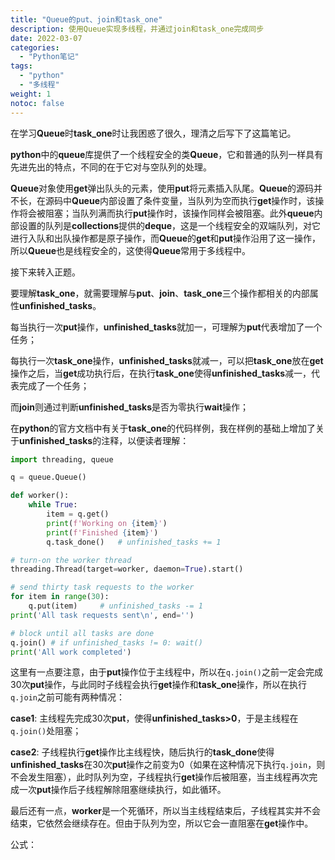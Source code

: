```yaml
---
title: "Queue的put、join和task_one"
description: 使用Queue实现多线程，并通过join和task_one完成同步
date: 2022-03-07
categories:
  - "Python笔记"
tags:
  - "python"
  - "多线程"
weight: 1
notoc: false
---
```



在学习**Queue**时**task_one**时让我困惑了很久，理清之后写下了这篇笔记。

**python**中的**queue**库提供了一个线程安全的类**Queue**，它和普通的队列一样具有先进先出的特点，不同的在于它对与空队列的处理。<!--more-->

**Queue**对象使用**get**弹出队头的元素，使用**put**将元素插入队尾。**Queue**的源码并不长，在源码中**Queue**内部设置了条件变量，当队列为空而执行**get**操作时，该操作将会被阻塞；当队列满而执行**put**操作时，该操作同样会被阻塞。此外**queue**内部设置的队列是**collections**提供的**deque**，这是一个线程安全的双端队列，对它进行入队和出队操作都是原子操作，而**Queue**的**get**和**put**操作沿用了这一操作，所以**Queue**也是线程安全的，这使得**Queue**常用于多线程中。

接下来转入正题。

要理解**task_one**，就需要理解与**put**、**join**、**task_one**三个操作都相关的内部属性**unfinished_tasks**。

每当执行一次**put**操作，**unfinished_tasks**就加一，可理解为**put**代表增加了一个任务；

每执行一次**task_one**操作，**unfinished_tasks**就减一，可以把**task_one**放在**get**操作之后，当**get**成功执行后，在执行**task_one**使得**unfinished_tasks**减一，代表完成了一个任务；

而**join**则通过判断**unfinished_tasks**是否为零执行**wait**操作；

在**python**的官方文档中有关于**task_one**的代码样例，我在样例的基础上增加了关于**unfinished_tasks**的注释，以便读者理解：

```python
import threading, queue

q = queue.Queue()

def worker():
    while True:
        item = q.get()
        print(f'Working on {item}')
        print(f'Finished {item}')
        q.task_done()	# unfinished_tasks += 1

# turn-on the worker thread
threading.Thread(target=worker, daemon=True).start()

# send thirty task requests to the worker
for item in range(30):
    q.put(item)		# unfinished_tasks -= 1
print('All task requests sent\n', end='')

# block until all tasks are done
q.join() # if unfinished_tasks != 0: wait()
print('All work completed')
```




这里有一点要注意，由于**put**操作位于主线程中，所以在`q.join()`之前一定会完成30次**put**操作，与此同时子线程会执行**get**操作和**task_one**操作，所以在执行`q.join`之前可能有两种情况：

**case1**: 主线程先完成30次**put**，使得**unfinished_tasks>0**，于是主线程在`q.join()`处阻塞；

**case2**: 子线程执行**get**操作比主线程快，随后执行的**task_done**使得**unfinished_tasks**在30次**put**操作之前变为0（如果在这种情况下执行`q.join`，则不会发生阻塞），此时队列为空，子线程执行**get**操作后被阻塞，当主线程再次完成一次**put**操作后子线程解除阻塞继续执行，如此循环。

最后还有一点，**worker**是一个死循环，所以当主线程结束后，子线程其实并不会结束，它依然会继续存在。但由于队列为空，所以它会一直阻塞在**get**操作中。

公式：<img herf="img/math.svg">